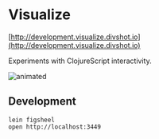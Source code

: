 # Visualize

[http://development.visualize.divshot.io](http://development.visualize.divshot.io)

Experiments with ClojureScript interactivity.

![animated](https://cloud.githubusercontent.com/assets/66143/7436223/4b9f729c-f043-11e4-978b-a8d9be8f60dd.gif)

## Development

```
lein figsheel
open http://localhost:3449
```
